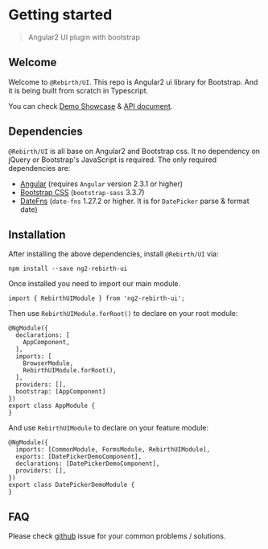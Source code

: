 # Getting started 

> Angular2 UI plugin with bootstrap

## Welcome

Welcome to `@Rebirth/UI`. This repo is Angular2 ui library for Bootstrap. And it is being built from scratch in Typescript.

You can check [Demo Showcase](/) & [API document](/rebirth-ui/compodocs/overview.html).


## Dependencies

`@Rebirth/UI` is all base on Angular2 and Bootstrap css. It no dependency on jQuery or Bootstrap's JavaScript is required.
The only required dependencies are:

* [Angular](https://angular.io/) (requires `Angular` version 2.3.1 or higher)
* [Bootstrap CSS](http://getbootstrap.com/) (`bootstrap-sass` 3.3.7)
* [DateFns](https://date-fns.org/) (`date-fns` 1.27.2 or higher. It is for `DatePicker` parse & format date)


## Installation

After installing the above dependencies, install `@Rebirth/UI` via: 
  
    npm install --save ng2-rebirth-ui
  
Once installed you need to import our main module.

    import { RebirthUIModule } from 'ng2-rebirth-ui';
  
Then use `RebirthUIModule.forRoot()` to declare on your root module:

    
    @NgModule({
      declarations: [
        AppComponent,
      ],
      imports: [
        BrowserModule,
        RebirthUIModule.forRoot(),
      ],
      providers: [],
      bootstrap: [AppComponent]
    })
    export class AppModule {
    }


And use `RebirthUIModule` to declare on your feature module:

    @NgModule({
      imports: [CommonModule, FormsModule, RebirthUIModule],
      exports: [DatePickerDemoComponent],
      declarations: [DatePickerDemoComponent],
      providers: [],
    })
    export class DatePickerDemoModule {
    }

## FAQ

Please check [github](https://github.com/greengerong/rebirth-ui/issues) issue for your common problems / solutions.
